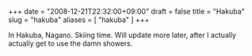 +++
date = "2008-12-21T22:32:00+09:00"
draft = false
title = "Hakuba"
slug = "hakuba"
aliases = [
	"hakuba"
]
+++

In Hakuba, Nagano. Skiing time. Will update more later, after I actually actually get to use the damn showers.


